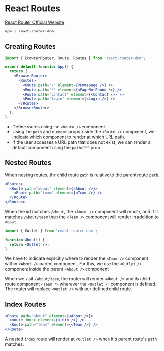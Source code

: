 # React Routes

[React Router Official Website](https://reactrouter.com/)

```jsx
npm i react-router-dom
```

## Creating Routes

```jsx
import { BrowserRouter, Route, Routes } from 'react-router-dom';

export default function App() {
  return (
    <BrowserRouter>
      <Routes>
        <Route path="/" element={<Homepage />} />
        <Route path="*" element={<PageNotFound />} />
        <Route path="contact" element={<Contact />} />
        <Route path="login" element={<Login />} />
      </Routes>
    </BrowserRouter>
  );
}
```

- Define routes using the `<Route />` component
- Using the `path` and `element` props inside the `<Route />` component, we indicate which component to render at which URL path.
- If the user accesses a URL path that does not exist, we can render a default component using the `path="*"` prop

## Nested Routes

When nesting routes, the child route `path` is relative to the parent route `path`.

```jsx
<Routes>
  <Route path="about" element={<About />}>
    <Route path="team" element={<Team />} />
  </Route>
</Routes>
```

When the url matches `/about`, the `<About />` component will render, and if it matches `/about/team` then the `<Team />` component will render in addition to `About`.

```jsx
import { Outlet } from 'react-router-dom';

function About() {
  return <Outlet />;
}
```

We have to indicate explicitly where to render the `<Team />` component within `<About />` parent component. For this, we use the `<Outlet />` component inside the parent `<About />` component.

When we visit `/about/team`, the router will render `<About />` and its child route component `<Team />` wherever the `<Outlet />` component is defined. The router will replace `<Outlet />` with our defined child route.

## Index Routes

```jsx
<Route path="about" element={<About />}>
  <Route index element={<Info />} />
  <Route path="team" element={<Team />} />
</Route>
```

A nested `index` route will render at `<Outlet />` when it's parent route's `path` matches.
